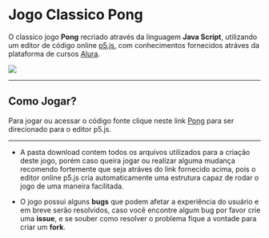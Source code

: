 # Jogo Classico Pong

 O classico jogo **Pong** recriado através da linguagem **Java Script**, utilizando um editor de código online [p5.js](https://p5js.org/), com conhecimentos fornecidos atráves da plataforma de cursos [Alura](https://cursos.alura.com.br/).
 
 
 ![](https://user-images.githubusercontent.com/111508523/220514544-17191f63-6641-4fd7-b073-469315e5d19a.png)

 
 ---
 
 ## Como Jogar?
 
 Para jogar ou acessar o código fonte clique neste link [Pong](https://editor.p5js.org/filipeovb/sketches/s9x7XDC3y) para ser direcionado para o editor p5.js.
 
 ---
 
 * A pasta download contem todos os arquivos utilizados para a criação deste jogo, porém caso queira jogar ou realizar alguma mudança recomendo fortemente que seja atráves do link fornecido acima, pois o editor online p5.js cria automaticamente uma estrutura capaz de rodar o jogo de uma maneira facilitada.
 
 
 * O jogo possui alguns **bugs** que podem afetar a experiência do usuário e em breve serão resolvidos, caso você encontre algum bug por favor crie uma **issue**, e se souber como resolver o problema fique a vontade para criar um **fork**. 
 
 
